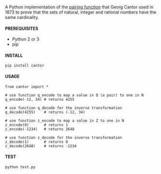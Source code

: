 A Python implementation of the [pairing function](https://en.wikipedia.org/wiki/Pairing_function)
that Georg Cantor used in 1873 to prove that the sets of natural, integer and rational numbers have the same cardinality.

#### PREREQUISITES

- Python 2 or 3
- pip

#### INSTALL

```
pip install cantor
```

#### USAGE

```
from cantor import *

# use function q_encode to map a value in Q (a pair) to one in N
q_encode(-12, 34) # returns 4255

# use function q_decode for the inverse transformation
q_decode(4255)    # returns (-12, 34)

# use function z_encode to map a value in Z to one in N
z_encode(0)       # returns 1
z_encode(-1234)   # returns 2648

# use function z_decode for the inverse transformation
z_decode(1)       # returns 0
z_decode(2648)    # returns -1234
```

#### TEST

```
python test.py
```
